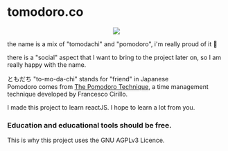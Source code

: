 # tomodoro.co

<p align="center">
  <img src="https://i.imgur.com/RILfm0q.png" />
</p>

the name is a mix of "tomodachi" and "pomodoro", i'm really proud of it 👀

there is a "social" aspect that I want to bring to the project later on, so I am really happy with the name.

ともだち "to-mo-da-chi" stands for "friend" in Japanese  
Pomodoro comes from [The Pomodoro Technique](https://en.wikipedia.org/wiki/Pomodoro_Technique), a time management technique developed by Francesco Cirillo. 

I made this project to learn reactJS. I hope to learn a lot from you. 

### Education and educational tools should be free.  
This is why this project uses the GNU AGPLv3 Licence.
